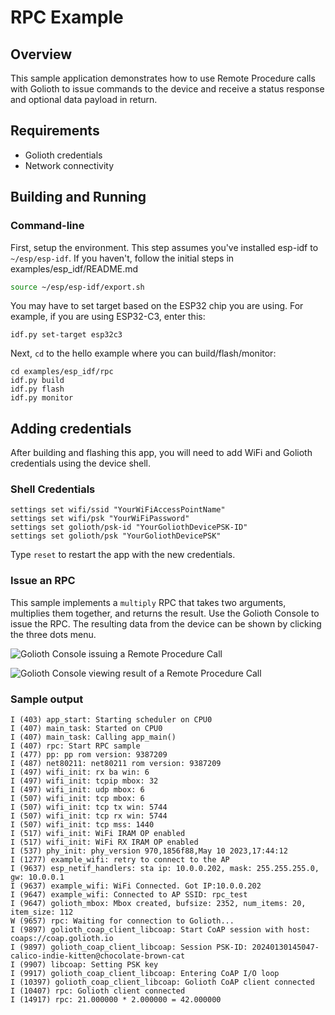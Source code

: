 # RPC Example

## Overview

This sample application demonstrates how to use Remote Procedure calls
with Golioth to issue commands to the device and receive a status
response and optional data payload in return.

## Requirements

* Golioth credentials
* Network connectivity

## Building and Running

### Command-line

First, setup the environment. This step assumes you've installed esp-idf
to `~/esp/esp-idf`. If you haven't, follow the initial steps in
examples/esp_idf/README.md

```sh
source ~/esp/esp-idf/export.sh
```
You may have to set target based on the ESP32 chip you are using.
For example, if you are using ESP32-C3, enter this:

```
idf.py set-target esp32c3
```

Next, `cd` to the hello example where you can build/flash/monitor:

```
cd examples/esp_idf/rpc
idf.py build
idf.py flash
idf.py monitor
```
## Adding credentials

After building and flashing this app, you will need to add WiFi and Golioth
credentials using the device shell.

### Shell Credentials

```console
settings set wifi/ssid "YourWiFiAccessPointName"
settings set wifi/psk "YourWiFiPassword"
settings set golioth/psk-id "YourGoliothDevicePSK-ID"
settings set golioth/psk "YourGoliothDevicePSK"
```

Type `reset` to restart the app with the new credentials.

### Issue an RPC

This sample implements a `multiply` RPC that takes two arguments,
multiplies them together, and returns the result. Use the Golioth
Console to issue the RPC. The resulting data from the device can be
shown by clicking the three dots menu.

![Golioth Console issuing a Remote Procedure
Call](../../zephyr/rpc/img/golioth-rpc-submit.jpg)

![Golioth Console viewing result of a Remote Procedure
Call](../../zephyr/rpc/img/golioth-rpc-result.jpg)

### Sample output

```console
I (403) app_start: Starting scheduler on CPU0
I (407) main_task: Started on CPU0
I (407) main_task: Calling app_main()
I (407) rpc: Start RPC sample
I (477) pp: pp rom version: 9387209
I (487) net80211: net80211 rom version: 9387209
I (497) wifi_init: rx ba win: 6
I (497) wifi_init: tcpip mbox: 32
I (497) wifi_init: udp mbox: 6
I (507) wifi_init: tcp mbox: 6
I (507) wifi_init: tcp tx win: 5744
I (507) wifi_init: tcp rx win: 5744
I (507) wifi_init: tcp mss: 1440
I (517) wifi_init: WiFi IRAM OP enabled
I (517) wifi_init: WiFi RX IRAM OP enabled
I (537) phy_init: phy_version 970,1856f88,May 10 2023,17:44:12
I (1277) example_wifi: retry to connect to the AP
I (9637) esp_netif_handlers: sta ip: 10.0.0.202, mask: 255.255.255.0, gw: 10.0.0.1
I (9637) example_wifi: WiFi Connected. Got IP:10.0.0.202
I (9647) example_wifi: Connected to AP SSID: rpc_test
I (9647) golioth_mbox: Mbox created, bufsize: 2352, num_items: 20, item_size: 112
W (9657) rpc: Waiting for connection to Golioth...
I (9897) golioth_coap_client_libcoap: Start CoAP session with host: coaps://coap.golioth.io
I (9897) golioth_coap_client_libcoap: Session PSK-ID: 20240130145047-calico-indie-kitten@chocolate-brown-cat
I (9907) libcoap: Setting PSK key
I (9917) golioth_coap_client_libcoap: Entering CoAP I/O loop
I (10397) golioth_coap_client_libcoap: Golioth CoAP client connected
I (10407) rpc: Golioth client connected
I (14917) rpc: 21.000000 * 2.000000 = 42.000000
```